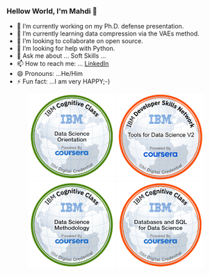 ### Hellow World, I'm Mahdi 👋
- 🔭 I’m currently working on my Ph.D. defense presentation.
- 🌱 I’m currently learning data compression via the VAEs method. 
- 👯 I’m looking to collaborate on open source.
- 🤔 I’m looking for help with Python.
- 💬 Ask me about ... Soft Skills ...
- 📫 How to reach me: ... [LinkedIn](https://www.linkedin.com/in/mahdi-habibi/)
- 😄 Pronouns: ...He/Him
- ⚡ Fun fact: ...I am very HAPPY;-)

<p align="center">
  <img src="./data-science-orientation.png" width="200">
  <img src="./Tools for Data Science V2.png" width="200">
  <img src="./Data_Science_Methodology_Foundational.png" width="200">
  <img src="./databases-and-sql-for-data-science.png" width="200">
</p>
